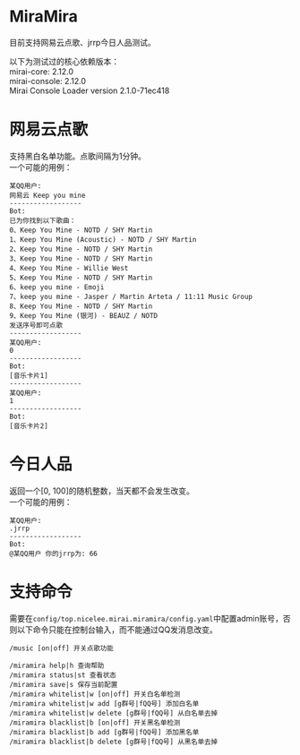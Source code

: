 # MiraMira
目前支持网易云点歌、jrrp今日人品测试。  

以下为测试过的核心依赖版本：  
mirai-core: 2.12.0    
mirai-console: 2.12.0    
Mirai Console Loader version 2.1.0-71ec418

# 网易云点歌  
支持黑白名单功能。点歌间隔为1分钟。    
一个可能的用例：  
```
某QQ用户:
网易云 Keep you mine
------------------
Bot: 
已为你找到以下歌曲：
0、Keep You Mine - NOTD / SHY Martin
1、Keep You Mine (Acoustic) - NOTD / SHY Martin
2、Keep You Mine - NOTD / SHY Martin
3、Keep You Mine - NOTD / SHY Martin
4、Keep You Mine - Willie West
5、Keep You Mine - NOTD / SHY Martin
6、keep you mine - Emoji
7、keep you mine - Jasper / Martin Arteta / 11:11 Music Group
8、Keep You Mine - NOTD / SHY Martin
9、Keep You Mine (银河) - BEAUZ / NOTD
发送序号即可点歌
------------------
某QQ用户:
0
------------------
Bot: 
[音乐卡片1]
------------------
某QQ用户:
1
------------------
Bot: 
[音乐卡片2]
```

# 今日人品  
返回一个[0, 100]的随机整数，当天都不会发生改变。  
一个可能的用例：  
```
某QQ用户:
.jrrp
------------------
Bot: 
@某QQ用户 你的jrrp为: 66
```

# 支持命令  
需要在`config/top.nicelee.mirai.miramira/config.yaml`中配置admin账号，否则以下命令只能在控制台输入，而不能通过QQ发消息改变。  
```
/music [on|off] 开关点歌功能

/miramira help|h 查询帮助
/miramira status|st 查看状态
/miramira save|s 保存当前配置
/miramira whitelist|w [on|off] 开关白名单检测
/miramira whitelist|w add [g群号|fQQ号] 添加白名单
/miramira whitelist|w delete [g群号|fQQ号] 从白名单去掉
/miramira blacklist|b [on|off] 开关黑名单检测
/miramira blacklist|b add [g群号|fQQ号] 添加黑名单
/miramira blacklist|b delete [g群号|fQQ号] 从黑名单去掉
```
